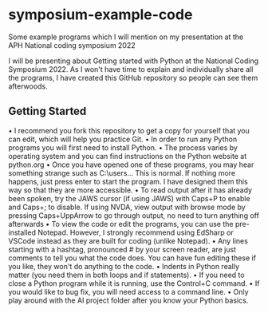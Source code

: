 # symposium-example-code
Some example programs which I will mention on my presentation at the APH National coding symposium 2022

I will be presenting about Getting started with Python at the National Coding Symposium 2022.
As I won't have time to explain and individually share all the programs, I have created this GitHub repository so people can see them afterwoods.

## Getting Started
• I recommend you fork this repository to get a copy for yourself that you can edit, which will help you practice Git.
• In order to run any Python programs you will first need to install Python.
• The process varies by operating system and you can find instructions on the Python website at python.org
• Once you have opened one of these programs, you may hear something strange such as C:\users... This is normal. If nothing more happens, just press enter to start the program. I have designed them this way so that they are more accessible.
• To read output after it has already been spoken, try the JAWS cursor (if using JAWS) with Caps+P to enable and Caps+; to disable. If using NVDA, view output with browse mode by pressing Caps+UppArrow to go through output, no need to turn anything off afterwards
• To view the code or edit the programs, you can use the pre-installed Notepad. However, I strongly recommend using EdSharp or VSCode instead as they are built for coding (unlike Notepad).
• Any lines starting with a hashtag, pronounced # by your screen reader, are just comments to tell you what the code does. You can have fun editing these if you like, they won't do anything to the code.
• Indents in Python really matter (you need them in both loops and if statements).
• If you need to close a Python program while it is running, use the Control+C command.
• If you would like to bug fix, you will need access to a command line.
• Only play around with the AI project folder after you know your Python basics.

